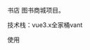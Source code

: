 书店
图书商城项目。

技术栈：vue3.x全家桶vant

使用<script setup>语法
  
[接口地址]
  （https://www.showdoc.com.cn/1207745568269674/6094279351627422）
